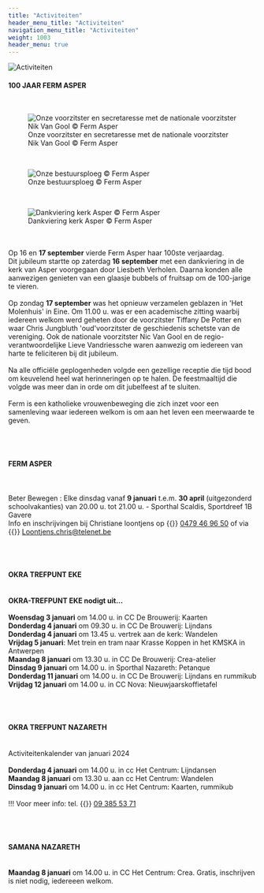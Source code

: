```yaml
---
title: "Activiteiten"
header_menu_title: "Activiteiten"
navigation_menu_title: "Activiteiten"
weight: 1003
header_menu: true
---
```


![Activiteiten](images/activiteiten.jpg)




#### 100 JAAR FERM ASPER
<br>
<figure><img src="images/pb-tam1.jpg" alt=" Onze voorzitster en secretaresse met de nationale voorzitster Nik Van Gool © Ferm Asper" style="max-height: 500px; max-width: 500px;" /><figcaption> Onze voorzitster en secretaresse met de nationale voorzitster Nik Van Gool © Ferm Asper</figcaption></figure><br>
<figure><img src="images/pb-tam2.jpg" alt=" Onze bestuursploeg © Ferm Asper" style="max-height: 500px; max-width: 500px;" /><figcaption> Onze bestuursploeg © Ferm Asper</figcaption></figure><br>
<figure><img src="images/pb-tam3.jpg" alt=" Dankviering kerk Asper © Ferm Asper" style="max-height: 500px; max-width: 500px;" /><figcaption> Dankviering kerk Asper © Ferm Asper</figcaption></figure><br>
<br>
Op 16 en <b>17 september</b> vierde Ferm Asper haar 100ste verjaardag.<br>
Dit jubileum startte op zaterdag <b>16 september</b> met een dankviering in de kerk van Asper voorgegaan door Liesbeth Verholen. Daarna konden alle aanwezigen genieten van een glaasje bubbels of fruitsap om de 100-jarige te vieren.<br>
<br>
Op zondag <b>17 september</b> was het opnieuw verzamelen geblazen in 'Het Molenhuis' in Eine. Om 11.00 u. was er een academische zitting waarbij iedereen welkom werd geheten door de voorzitster Tiffany De Potter en waar Chris Jungbluth 'oud'voorzitster de geschiedenis schetste van de vereniging. Ook de nationale voorzitster Nic Van Gool en de regio-verantwoordelijke Lieve Vandriessche waren aanwezig om iedereen van harte te feliciteren bij dit jubileum.<br>
<br>
Na alle officiële geplogenheden volgde een gezellige receptie die tijd bood om keuvelend heel wat herinneringen op te halen. De feestmaaltijd die volgde was meer dan in orde om dit jubelfeest af te sluiten.<br>
<br>
Ferm is een katholieke vrouwenbeweging die zich inzet voor een samenleving waar iedereen welkom is om aan het leven een meerwaarde te geven.<br>
<br>
<br>
<br>





#### FERM ASPER
<br>
<br>
Beter Bewegen : Elke dinsdag vanaf <b>9 januari</b> t.e.m. <b>30 april</b> (uitgezonderd schoolvakanties) van 20.00 u. tot 21.00 u. - Sporthal Scaldis, Sportdreef 1B Gavere<br>
Info en inschrijvingen bij Christiane loontjens op {{<icon class="fa fa-phone">}}&nbsp;<a href="tel:0479469650">0479 46 96 50</a> of via {{<icon class="fa fa-envelope">}}&nbsp;<a href="Loontjens.chris@telenet.be">Loontjens.chris@telenet.be</a><br>
<br>
<br>
<br>





#### OKRA TREFPUNT EKE
<br>
<b>OKRA-TREFPUNT EKE nodigt uit...</b><br>
<br>
<b>Woensdag 3 januari</b> om 14.00 u. in CC De Brouwerij: Kaarten<br>
<b>Donderdag 4 januari</b> om 09.30 u. in CC De Brouwerij: Lijndans<br>
<b>Donderdag 4 januari</b> om 13.45 u. vertrek aan de kerk: Wandelen<br>
<b>Vrijdag 5 januari</b>: Met trein en tram naar Krasse Koppen in het KMSKA in Antwerpen<br>
<b>Maandag 8 januari</b> om 13.30 u. in CC De Brouwerij: Crea-atelier<br>
<b>Dinsdag 9 januari</b> om 14.00 u. in Sporthal Nazareth: Petanque<br>
<b>Donderdag 11 januari</b> om 14.00 u. in CC De Brouwerij: Lijndans en rummikub<br>
<b>Vrijdag 12 januari</b> om 14.00 u. in CC Nova: Nieuwjaarskoffietafel<br>
<br>
<br>
<br>





#### OKRA TREFPUNT NAZARETH
<br>
Activiteitenkalender van januari 2024<br>
<br>
<b>Donderdag 4 januari</b> om 14.00 u. in cc Het Centrum: Lijndansen<br>
<b>Maandag 8 januari</b> om 13.30 u. aan cc Het Centrum: Wandelen<br>
<b>Dinsdag 9 januari</b> om 14.00 u. in cc Het Centrum: Kaarten, rummikub<br>
<br>
!!! Voor meer info: tel. {{<icon class="fa fa-phone">}}&nbsp;<a href="tel:093855371">09 385 53 71</a><br>
<br>
<br>
<br>





#### SAMANA NAZARETH
<br>
<b>Maandag 8 januari</b> om 14.00 u. in CC Het Centrum: Crea. Gratis, inschrijven is niet nodig, iedereeen welkom.<br>
<br>
<br>
<br>
<br>
<br>


